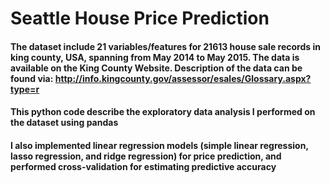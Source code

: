 # Seattle House Price Prediction

#### The dataset include 21 variables/features for 21613 house sale records in king county, USA, spanning from May 2014 to May 2015. The data is available on the King County Website. Description of the data can be found via: http://info.kingcounty.gov/assessor/esales/Glossary.aspx?type=r

#### This python code describe the exploratory data analysis I performed on the dataset using pandas

#### I also implemented linear regression models (simple linear regression, lasso regression, and ridge regression) for price prediction, and performed cross-validation for estimating predictive accuracy  
